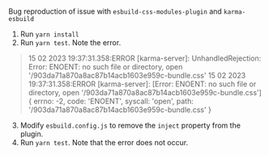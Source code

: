 #

Bug reproduction of issue with `esbuild-css-modules-plugin` and `karma-esbuild`

1. Run `yarn install`
2. Run `yarn test`.  Note the error.

> 15 02 2023 19:37:31.358:ERROR [karma-server]: UnhandledRejection: Error: ENOENT: no such file or directory, open '/903da71a870a8ac87b14acb1603e959c-bundle.css'
15 02 2023 19:37:31.358:ERROR [karma-server]: [Error: ENOENT: no such file or directory, open '/903da71a870a8ac87b14acb1603e959c-bundle.css'] {
  errno: -2,
  code: 'ENOENT',
  syscall: 'open',
  path: '/903da71a870a8ac87b14acb1603e959c-bundle.css'
}

3. Modify `esbuild.config.js` to remove the `inject` property from the plugin. 
4. Run `yarn test`.  Note that the error does not occur.